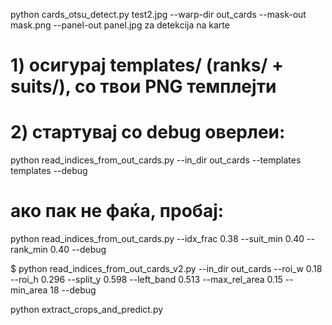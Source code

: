 python cards_otsu_detect.py test2.jpg --warp-dir out_cards --mask-out mask.png --panel-out panel.jpg za detekcija na karte

# 1) осигурај templates/ (ranks/ + suits/), со твои PNG темплејти

# 2) стартувај со debug оверлеи:

python read_indices_from_out_cards.py --in_dir out_cards --templates templates --debug

# ако пак не фаќа, пробај:

python read_indices_from_out_cards.py --idx_frac 0.38 --suit_min 0.40 --rank_min 0.40 --debug

$ python read_indices_from_out_cards_v2.py --in_dir out_cards --roi_w 0.18 --roi_h 0.296 --split_y 0.598 --left_band 0.513 --max_rel_area 0.15 --min_area 18 --debug

python extract_crops_and_predict.py
